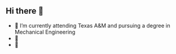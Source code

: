 ## Hi there 👋

- 🌱 I’m currently attending Texas A&M and pursuing a degree in Mechanical Engineering
- 👯 
- 🤔
<!--
**Parkersep/Parkersep** is a ✨ _special_ ✨ repository because its `README.md` (this file) appears on your GitHub profile.

Here are some ideas to get you started:


# 🌱 I’m currently learning about AI and ML with Dr. Corey at USC
- 👯 I’m looking to collaborate on a summer long capstone project with other NACME memebers
- 🤔 I’m looking for help with wheres the best place to eat in LA

-->
